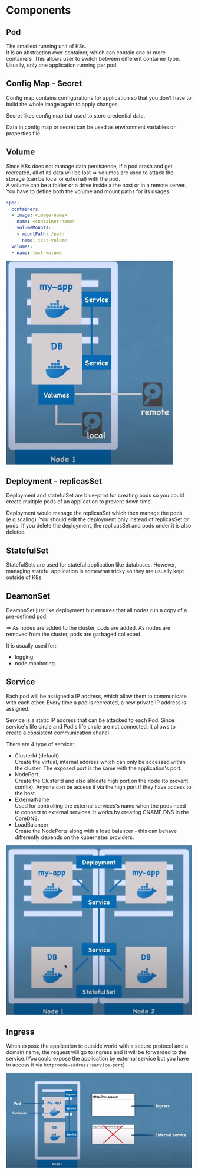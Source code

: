 # Components

## Pod

The smallest running unit of K8s.  
It is an abstraction over container, which can contain one or more containers .This allows user to switch between different container type.  
Usually, only one application running per pod.

## Config Map - Secret

Config map contains configurations for application so that you don't have to build the whole image again to apply changes.

Secret likes config map but used to store credential data.

Data in config map or secret can be used as environment variables or properties file

## Volume

Since K8s does not manage data persistence, if a pod crash and get recreated, all of its data will be lost => volumes are used to attack the storage (can be local or external) with the pod.  
A volume can be a folder or a drive inside a the host or in a remote server. You have to define both the volume and mount paths for its usages.

```yml
spec:
  containers:
  - image: <image-name>
    name: <container-name>
    volumeMounts:
    - mountPath: /path
      name: test-volume
  volumes:
  - name: test-volume
```

![volume](./img/volume.jpg)

## Deployment - replicasSet

Deployment and statefulSet are blue-print for creating pods so you could create multiple pods of an application to prevent down time.

Deployment would manage the replicasSet which then manage the pods (e.g scaling). You should edit the deployment only instead of replicasSet or pods. If you delete the deployment, the replicasSet and pods under it is also deleted.

## StatefulSet

StatefulSets are used for stateful application like databases. However, managing stateful application is somewhat tricky so they are usually kept outside of K8s.

## DeamonSet

DeamonSet just like deployment but ensures that all nodes run a copy of a pre-defined pod.

=> As nodes are added to the cluster, pods are added. As nodes are removed from the cluster, pods are garbaged collected.

It is usually used for: 

- logging
- node monitoring

## Service

Each pod will be assigned a IP address, which allow them to communicate with each other. Every time a pod is recreated, a new private IP address is assigned.

Service is a static IP address that can be attacked to each Pod. Since service's life circle and Pod's life circle are not connected, it allows to create a consistent communication chanel.

There are 4 type of service:

- ClusterId (default)  
  Create the virtual, internal address which can only be accessed within the cluster. The exposed port is the same with the application's port.
- NodePort  
  Create the ClusterId and also allocate high port on the node (to prevent conflix). Anyone can be access it via the high port if they have access to the host.
- ExternalName  
  Used for controlling the external services's name when the pods need to connect to external services. It works by creating CNAME DNS in the CoreDNS.
- LoadBalancer  
  Create the NodePorts along with a load balancer - this can behave differently depends on the kubernetes providers.

![deployment-statefulSet](./img/deployment-statefulSet.jpg)

## Ingress

When expose the application to outside world with a secure protocol and a domain name, the request will go to ingress and it will be forwarded to the service.(You could expose the application by external service but you have to access it via `http:node-address:service-port`)

![pod-service-ingress](./img/pod-service-ingress.jpg)